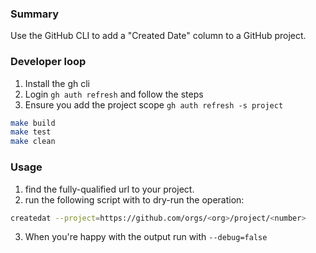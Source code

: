 ### Summary
Use the GitHub CLI to add a "Created Date" column to a GitHub project.

### Developer loop

1. Install the gh cli
1. Login `gh auth refresh` and follow the steps
1. Ensure you add the project scope `gh auth refresh -s project`

```bash
make build
make test
make clean
```

### Usage

1. find the fully-qualified url to your project.
2. run the following script with to dry-run the operation:

```bash
createdat --project=https://github.com/orgs/<org>/project/<number>
```

3. When you're happy with the output run with `--debug=false`
